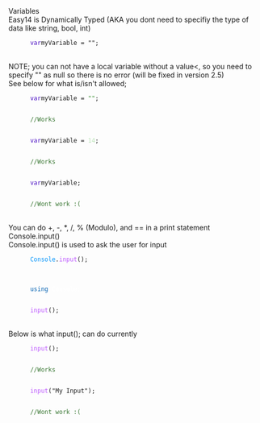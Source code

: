 <head>
   <link rel="stylesheet" type="text/css" href="https://mervinpais.github.io/Easy14_Programing_language/style.css">
</head>
<body class="dark_body">
   <head1> Variables </head1>
   <br>
   <para>Easy14 is Dynamically Typed (AKA you dont need to specifiy the type of data like string, bool, int)</para>
   <br>
   <div class="code">
      <code class="language-csharp">
      <a style="color: #5016c5;">var</a>myVariable = "";
      </code>
   </div>
   <br>
   <para>NOTE; you can not have a local variable without a value<, so you need to specify "" as null so there is no error (will be fixed in version 2.5)</para>
   <br>
   <para>See below for what is/isn't allowed;</para>
   <br>
   <div class="code">
      <code class="language-csharp">
      <a style="color: #5016c5;">var</a>myVariable = <a style="color: #409438;">""</a>;
      </code>
   </div>
   <div class="code">
      <code class="language-csharp">
      <a style="color: #387632;">//Works</a>
      </code>
   </div>
   <div class="code">
      <code class="language-csharp">
      <a style="color: #5016c5;">var</a>myVariable = <a style="color: #bce4b9;">14</a>;
      </code>
   </div>
   <div class="code">
      <code class="language-csharp">
      <a style="color: #387632;">//Works</a>
      </code>
   </div>
   <div class="code">
      <code class="language-csharp">
      <a style="color: #5016c5;">var</a>myVariable;
      </code>
   </div>
   <div class="code">
      <code class="language-csharp">
      <a style="color: #387632;">//Wont work :(</a>
      </code>
   </div>
   <br>
   <para> You can do +, -, *, /, % (Modulo), and == in a print statement </para>
   <br>
   <head3> Console.input() </head3>
   <br>
   <para> Console.input() is used to ask the user for input </para>
   <br>
   <div class="code">
      <code class="language-csharp">
      <a style="color: #0092fa;">Console</a>.<a style="color: #bc57ff;">input</a>();
      </code>
   </div>
   <br>
   <div class="code">
      <code class="language-csharp">
      <a style="color: #0662b2;">using</a><a style="color: #ffffff;"> Console;</a>
      </code>
   </div>
   <div class="code">
      <code class="language-csharp">
      <a style="color: #bc57ff;">input</a>();
      </code>
   </div>
   <br>
   <para> Below is what input(); can do currently </para>
   <br>
   <div class="code">
      <code class="language-csharp">
      <a style="color: #bc57ff;">input</a>();
      </code>
   </div>
   <div class="code">
      <code class="language-csharp">
      <a style="color: #387632;">//Works</a>
      </code>
   </div>
   <div class="code">
      <code class="language-csharp">
      <a style="color: #bc57ff;">input</a>("My Input");
      </code>
   </div>
   <div class="code">
      <code class="language-csharp">
      <a style="color: #387632;">//Wont work :(</a>
      </code>
   </div>
   <br>
</body>